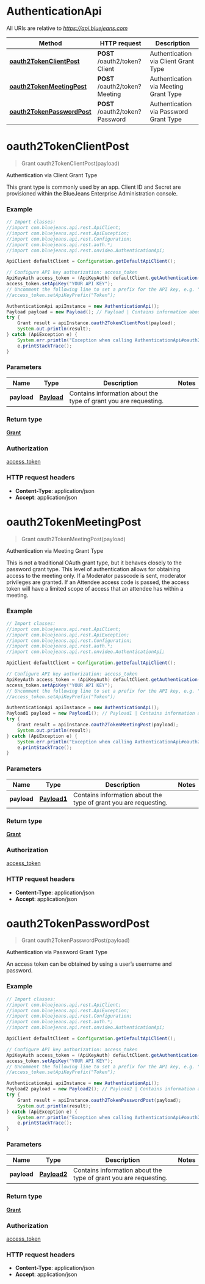 # AuthenticationApi

All URIs are relative to *https://api.bluejeans.com*

Method | HTTP request | Description
------------- | ------------- | -------------
[**oauth2TokenClientPost**](AuthenticationApi.md#oauth2TokenClientPost) | **POST** /oauth2/token?Client | Authentication via Client Grant Type
[**oauth2TokenMeetingPost**](AuthenticationApi.md#oauth2TokenMeetingPost) | **POST** /oauth2/token?Meeting | Authentication via Meeting Grant Type
[**oauth2TokenPasswordPost**](AuthenticationApi.md#oauth2TokenPasswordPost) | **POST** /oauth2/token?Password | Authentication via Password Grant Type


<a name="oauth2TokenClientPost"></a>
# **oauth2TokenClientPost**
> Grant oauth2TokenClientPost(payload)

Authentication via Client Grant Type

This grant type is commonly used by an app. Client ID and Secret are provisioned within the BlueJeans Enterprise Administration console.

### Example
```java
// Import classes:
//import com.bluejeans.api.rest.ApiClient;
//import com.bluejeans.api.rest.ApiException;
//import com.bluejeans.api.rest.Configuration;
//import com.bluejeans.api.rest.auth.*;
//import com.bluejeans.api.rest.onvideo.AuthenticationApi;

ApiClient defaultClient = Configuration.getDefaultApiClient();

// Configure API key authorization: access_token
ApiKeyAuth access_token = (ApiKeyAuth) defaultClient.getAuthentication("access_token");
access_token.setApiKey("YOUR API KEY");
// Uncomment the following line to set a prefix for the API key, e.g. "Token" (defaults to null)
//access_token.setApiKeyPrefix("Token");

AuthenticationApi apiInstance = new AuthenticationApi();
Payload payload = new Payload(); // Payload | Contains information about the type of grant you are requesting.
try {
    Grant result = apiInstance.oauth2TokenClientPost(payload);
    System.out.println(result);
} catch (ApiException e) {
    System.err.println("Exception when calling AuthenticationApi#oauth2TokenClientPost");
    e.printStackTrace();
}
```

### Parameters

Name | Type | Description  | Notes
------------- | ------------- | ------------- | -------------
 **payload** | [**Payload**](Payload.md)| Contains information about the type of grant you are requesting. |

### Return type

[**Grant**](Grant.md)

### Authorization

[access_token](../README.md#access_token)

### HTTP request headers

 - **Content-Type**: application/json
 - **Accept**: application/json

<a name="oauth2TokenMeetingPost"></a>
# **oauth2TokenMeetingPost**
> Grant oauth2TokenMeetingPost(payload)

Authentication via Meeting Grant Type

This is not a traditional OAuth grant type, but it behaves closely to the password grant type. This level of authentication allows for obtaining access to the meeting only. If a Moderator passcode is sent, moderator privileges are granted. If an Attendee access code is passed, the access token will have a limited scope of access that an attendee has within a meeting.

### Example
```java
// Import classes:
//import com.bluejeans.api.rest.ApiClient;
//import com.bluejeans.api.rest.ApiException;
//import com.bluejeans.api.rest.Configuration;
//import com.bluejeans.api.rest.auth.*;
//import com.bluejeans.api.rest.onvideo.AuthenticationApi;

ApiClient defaultClient = Configuration.getDefaultApiClient();

// Configure API key authorization: access_token
ApiKeyAuth access_token = (ApiKeyAuth) defaultClient.getAuthentication("access_token");
access_token.setApiKey("YOUR API KEY");
// Uncomment the following line to set a prefix for the API key, e.g. "Token" (defaults to null)
//access_token.setApiKeyPrefix("Token");

AuthenticationApi apiInstance = new AuthenticationApi();
Payload1 payload = new Payload1(); // Payload1 | Contains information about the type of grant you are requesting.
try {
    Grant result = apiInstance.oauth2TokenMeetingPost(payload);
    System.out.println(result);
} catch (ApiException e) {
    System.err.println("Exception when calling AuthenticationApi#oauth2TokenMeetingPost");
    e.printStackTrace();
}
```

### Parameters

Name | Type | Description  | Notes
------------- | ------------- | ------------- | -------------
 **payload** | [**Payload1**](Payload1.md)| Contains information about the type of grant you are requesting. |

### Return type

[**Grant**](Grant.md)

### Authorization

[access_token](../README.md#access_token)

### HTTP request headers

 - **Content-Type**: application/json
 - **Accept**: application/json

<a name="oauth2TokenPasswordPost"></a>
# **oauth2TokenPasswordPost**
> Grant oauth2TokenPasswordPost(payload)

Authentication via Password Grant Type

An access token can be obtained by using a user’s username and password.

### Example
```java
// Import classes:
//import com.bluejeans.api.rest.ApiClient;
//import com.bluejeans.api.rest.ApiException;
//import com.bluejeans.api.rest.Configuration;
//import com.bluejeans.api.rest.auth.*;
//import com.bluejeans.api.rest.onvideo.AuthenticationApi;

ApiClient defaultClient = Configuration.getDefaultApiClient();

// Configure API key authorization: access_token
ApiKeyAuth access_token = (ApiKeyAuth) defaultClient.getAuthentication("access_token");
access_token.setApiKey("YOUR API KEY");
// Uncomment the following line to set a prefix for the API key, e.g. "Token" (defaults to null)
//access_token.setApiKeyPrefix("Token");

AuthenticationApi apiInstance = new AuthenticationApi();
Payload2 payload = new Payload2(); // Payload2 | Contains information about the type of grant you are requesting.
try {
    Grant result = apiInstance.oauth2TokenPasswordPost(payload);
    System.out.println(result);
} catch (ApiException e) {
    System.err.println("Exception when calling AuthenticationApi#oauth2TokenPasswordPost");
    e.printStackTrace();
}
```

### Parameters

Name | Type | Description  | Notes
------------- | ------------- | ------------- | -------------
 **payload** | [**Payload2**](Payload2.md)| Contains information about the type of grant you are requesting. |

### Return type

[**Grant**](Grant.md)

### Authorization

[access_token](../README.md#access_token)

### HTTP request headers

 - **Content-Type**: application/json
 - **Accept**: application/json

